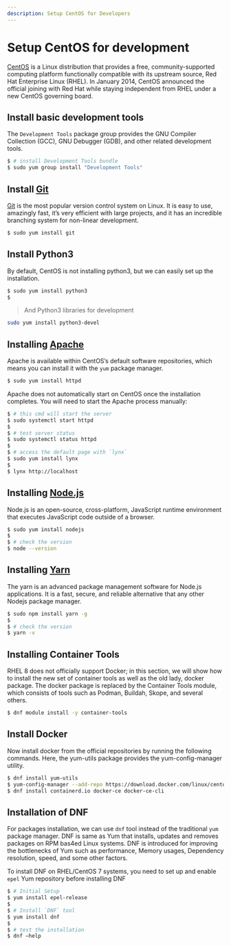 ```yaml
---
description: Setup CentOS for Developers
---
```


# Setup CentOS for development

[CentOS](https://github.com/app-generator/docs/tree/a268ebbde6808cc5c9f8fafc0fee2146d93dc220/what-is/centos/README.md) is a Linux distribution that provides a free, community-supported computing platform functionally compatible with its upstream source, Red Hat Enterprise Linux \(RHEL\). In January 2014, CentOS announced the official joining with Red Hat while staying independent from RHEL under a new CentOS governing board.

## Install basic development tools

The `Development Tools` package group provides the GNU Compiler Collection \(GCC\), GNU Debugger \(GDB\), and other related development tools.

```bash
$ # install Development Tools bundle
$ sudo yum group install "Development Tools"
```

## Install [Git](https://git-scm.com/)

[Git](https://git-scm.com/) is the most popular version control system on Linux. It is easy to use, amazingly fast, it’s very efficient with large projects, and it has an incredible branching system for non-linear development.

```bash
$ sudo yum install git
```

## Install Python3

By default, CentOS is not installing python3, but we can easily set up the installation.

```bash
$ sudo yum install python3
$
```

> And Python3 libraries for development

```bash
sudo yum install python3-devel
```

## Installing [Apache](https://github.com/app-generator/docs/tree/a268ebbde6808cc5c9f8fafc0fee2146d93dc220/what-is/apache/README.md)

Apache is available within CentOS’s default software repositories, which means you can install it with the `yum` package manager.

```bash
$ sudo yum install httpd
```

Apache does not automatically start on CentOS once the installation completes. You will need to start the Apache process manually:

```bash
$ # this cmd will start the server
$ sudo systemctl start httpd
$
$ # test server status
$ sudo systemctl status httpd
$
$ # access the default page with `lynx`
$ sudo yum install lynx
$ 
$ lynx http://localhost
```

## Installing [Node.js](https://nodejs.org/)

Node.js is an open-source, cross-platform, JavaScript runtime environment that executes JavaScript code outside of a browser.

```bash
$ sudo yum install nodejs
$
$ # check the version
$ node --version
```

## Installing [Yarn](https://yarnpkg.com/)

The yarn is an advanced package management software for Node.js applications. It is a fast, secure, and reliable alternative that any other Nodejs package manager.

```bash
$ sudo npm install yarn -g
$
$ # check the version
$ yarn -v
```

## Installing Container Tools

RHEL 8 does not officially support Docker; in this section, we will show how to install the new set of container tools as well as the old lady, docker package. The docker package is replaced by the Container Tools module, which consists of tools such as Podman, Buildah, Skope, and several others.

```bash
$ dnf module install -y container-tools
```

## Install Docker

Now install docker from the official repositories by running the following commands. Here, the yum-utils package provides the yum-config-manager utility.

```bash
$ dnf install yum-utils
$ yum-config-manager --add-repo https://download.docker.com/linux/centos/docker-ce.repo
$ dnf install containerd.io docker-ce docker-ce-cli
```

## Installation of DNF

For packages installation, we can use `dnf` tool instead of the traditional `yum` package manager. DNF is same as Yum that installs, updates and removes packages on RPM bas4ed Linux systems. DNF is introduced for improving the bottlenecks of Yum such as performance, Memory usages, Dependency resolution, speed, and some other factors.

To install DNF on RHEL/CentOS 7 systems, you need to set up and enable `epel` Yum repository before installing DNF

```bash
$ # Initial Setup
$ yum install epel-release
$
$ # Install `DNF` tool
$ yum install dnf
$ 
$ # test the installation
$ dnf –help
```

